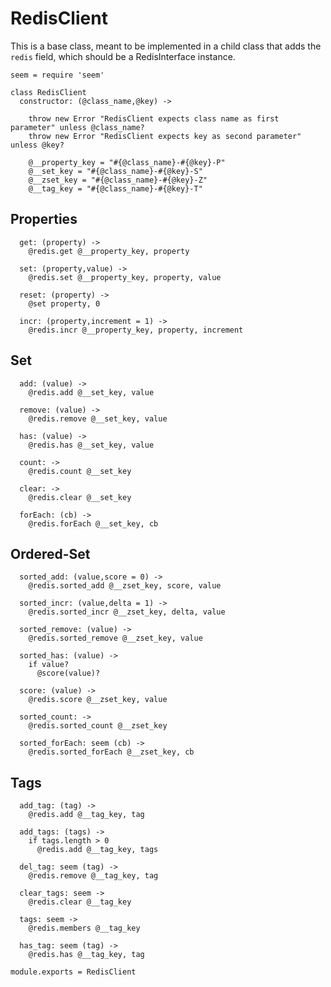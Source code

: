 RedisClient
===========

This is a base class, meant to be implemented in a child class that adds the `redis` field, which should be a RedisInterface instance.

    seem = require 'seem'

    class RedisClient
      constructor: (@class_name,@key) ->

        throw new Error "RedisClient expects class name as first parameter" unless @class_name?
        throw new Error "RedisClient expects key as second parameter" unless @key?

        @__property_key = "#{@class_name}-#{@key}-P"
        @__set_key = "#{@class_name}-#{@key}-S"
        @__zset_key = "#{@class_name}-#{@key}-Z"
        @__tag_key = "#{@class_name}-#{@key}-T"

Properties
----------

      get: (property) ->
        @redis.get @__property_key, property

      set: (property,value) ->
        @redis.set @__property_key, property, value

      reset: (property) ->
        @set property, 0

      incr: (property,increment = 1) ->
        @redis.incr @__property_key, property, increment

Set
---

      add: (value) ->
        @redis.add @__set_key, value

      remove: (value) ->
        @redis.remove @__set_key, value

      has: (value) ->
        @redis.has @__set_key, value

      count: ->
        @redis.count @__set_key

      clear: ->
        @redis.clear @__set_key

      forEach: (cb) ->
        @redis.forEach @__set_key, cb

Ordered-Set
---

      sorted_add: (value,score = 0) ->
        @redis.sorted_add @__zset_key, score, value

      sorted_incr: (value,delta = 1) ->
        @redis.sorted_incr @__zset_key, delta, value

      sorted_remove: (value) ->
        @redis.sorted_remove @__zset_key, value

      sorted_has: (value) ->
        if value?
          @score(value)?

      score: (value) ->
        @redis.score @__zset_key, value

      sorted_count: ->
        @redis.sorted_count @__zset_key

      sorted_forEach: seem (cb) ->
        @redis.sorted_forEach @__zset_key, cb

Tags
----

      add_tag: (tag) ->
        @redis.add @__tag_key, tag

      add_tags: (tags) ->
        if tags.length > 0
          @redis.add @__tag_key, tags

      del_tag: seem (tag) ->
        @redis.remove @__tag_key, tag

      clear_tags: seem ->
        @redis.clear @__tag_key

      tags: seem ->
        @redis.members @__tag_key

      has_tag: seem (tag) ->
        @redis.has @__tag_key, tag

    module.exports = RedisClient
